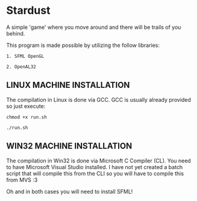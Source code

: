 # Stardust

A simple 'game' where you move around and there will be trails of you behind.

This program is made possible by utilizing the follow libraries:

	1. SFML OpenGL

	2. OpenAL32



## LINUX MACHINE INSTALLATION

The compilation in Linux is done via GCC. GCC is usually already provided so just execute:

	chmod +x run.sh

	./run.sh

## WIN32 MACHINE INSTALLATION

The compilation in Win32 is done via Microsoft C Compiler (CL). You need to have Microsoft Visual Studio installed. I have not yet created a batch script that will compile this from the CLI so you will have to compile this from MVS :3

Oh and in both cases you will need to install SFML!
